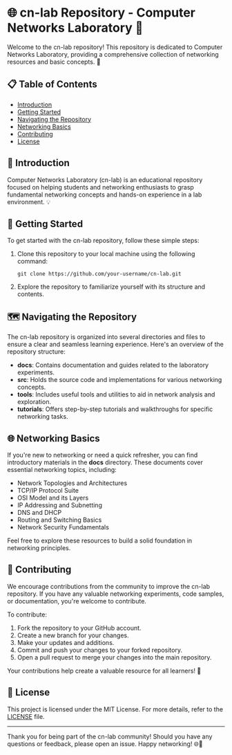 # 🌐 cn-lab Repository - Computer Networks Laboratory 🧪

Welcome to the cn-lab repository! This repository is dedicated to Computer Networks Laboratory, providing a comprehensive collection of networking resources and basic concepts. 🚀

## 📋 Table of Contents

- [Introduction](#introduction)
- [Getting Started](#getting-started)
- [Navigating the Repository](#navigating-the-repository)
- [Networking Basics](#networking-basics)
- [Contributing](#contributing)
- [License](#license)

## 🚀 Introduction

Computer Networks Laboratory (cn-lab) is an educational repository focused on helping students and networking enthusiasts to grasp fundamental networking concepts and hands-on experience in a lab environment. 💡

## 🏁 Getting Started

To get started with the cn-lab repository, follow these simple steps:

1. Clone this repository to your local machine using the following command:
   ```
   git clone https://github.com/your-username/cn-lab.git
   ```

2. Explore the repository to familiarize yourself with its structure and contents.

## 🗺️ Navigating the Repository

The cn-lab repository is organized into several directories and files to ensure a clear and seamless learning experience. Here's an overview of the repository structure:

- **docs**: Contains documentation and guides related to the laboratory experiments.
- **src**: Holds the source code and implementations for various networking concepts.
- **tools**: Includes useful tools and utilities to aid in network analysis and exploration.
- **tutorials**: Offers step-by-step tutorials and walkthroughs for specific networking tasks.

## 🌐 Networking Basics

If you're new to networking or need a quick refresher, you can find introductory materials in the **docs** directory. These documents cover essential networking topics, including:

- Network Topologies and Architectures
- TCP/IP Protocol Suite
- OSI Model and its Layers
- IP Addressing and Subnetting
- DNS and DHCP
- Routing and Switching Basics
- Network Security Fundamentals

Feel free to explore these resources to build a solid foundation in networking principles.

## 🤝 Contributing

We encourage contributions from the community to improve the cn-lab repository. If you have any valuable networking experiments, code samples, or documentation, you're welcome to contribute.

To contribute:

1. Fork the repository to your GitHub account.
2. Create a new branch for your changes.
3. Make your updates and additions.
4. Commit and push your changes to your forked repository.
5. Open a pull request to merge your changes into the main repository.

Your contributions help create a valuable resource for all learners! 🎉

## 📝 License

This project is licensed under the MIT License. For more details, refer to the [LICENSE](LICENSE) file.

---

Thank you for being part of the cn-lab community! Should you have any questions or feedback, please open an issue. Happy networking! 🌐🔧